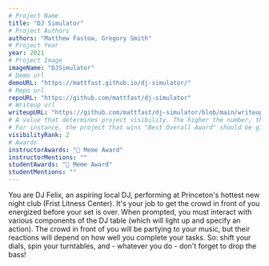 ```yaml
---
# Project Name
title: "DJ Simulator"
# Project Authors
authors: "Matthew Fastow, Gregory Smith"
# Project Year
year: 2021
# Project Image
imageName: "DJSimulator"
# Demo url
demoURL: "https://mattfast.github.io/dj-simulator/"
# Repo url
repoURL: "https://github.com/mattfast/dj-simulator"
# Writeup url
writeupURL: "https://github.com/mattfast/dj-simulator/blob/main/writeup.pdf"
# A value that determines project visibility. The higher the number, the closer it will appear to the top
# For instance, the project that wins "Best Overall Award" should be given the highest visibilityRank
visibilityRank: 2
# Awards
instructorAwards: "🤪 Meme Award"
instructorMentions: ""
studentAwards: "🤪 Meme Award"
studentMentions: ""
---
```

You are DJ Felix, an aspiring local DJ, performing at Princeton's hottest new night club (Frist Litness Center). It's your job to get the crowd in front of you energized before your set is over. When prompted, you must interact with various components of the DJ table (which will light up and specify an action). The crowd in front of you will be partying to your music, but their reactions will depend on how well you complete your tasks. So: shift your dials, spin your turntables, and - whatever you do - don't forget to drop the bass!
